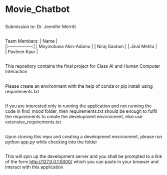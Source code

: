 # Movie_Chatbot

##
Submission to: Dr. Jennifer Merritt

## 
Team Members:
  | Name         |      
|:------------:|
| Moyinoluwa Akin-Adamu    | 
| Niraj Gautam  | 
| Jinal Mehta  |  
| Pavleen Kaur  |  


## 
This repository contains the final project for Class AI and Human Computer Interaction

## 
Please create an environment with the help of conda or pip install using requirements.txt

##
If you are interested only in running the application and not running the code in find_mood folder, 
then requirements.txt should be enough to fulfil the requriements to create the development environment,
else use extensive_requirements.txt

##
Upon cloning this repo and creating a development environment, please run python app.py while checking into the folder

##
This will spin up the development server and you shall be prompted to a link of the form http://127.0.0.1:5000/ which you can paste in your browser and interact with this application
